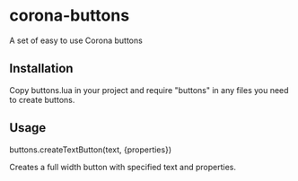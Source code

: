 corona-buttons
==============

A set of easy to use Corona buttons


Installation
------------

Copy buttons.lua in your project and require "buttons" in any files you need to create buttons.


Usage
-----

buttons.createTextButton(text, {properties})

Creates a full width button with specified text and properties.
